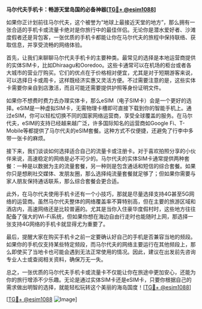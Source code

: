 **马尔代夫手机卡：畅游天堂岛国的必备神器[[TG💪+ @esim1088](https://t.me/s/esim1088)]**

如果你正计划前往马尔代夫，这个被誉为“地球上最接近天堂的地方”，那么拥有一张合适的手机卡或流量卡绝对是你旅行中的最佳伴侣。无论你是潜水爱好者、沙滩度假者还是背包客，一张优质的手机卡都能让你在马尔代夫的旅程中保持联络、获取信息，并享受流畅的网络体验。

首先，让我们来聊聊马尔代夫手机卡的主要种类。最常见的选择是本地运营商提供的实体SIM卡，比如Dhiraagu和Ooredoo。这些卡通常可以在机场的柜台或者各大城市的营业厅购买。它们的优点在于价格相对便宜，尤其是对于短期游客来说，可以选择日卡或周卡，这样既经济实惠又灵活方便。不过需要注意的是，这些实体卡需要你亲自到店激活，而且可能还需要提供护照等身份证明文件。

如果你不想费时费力去办理实体卡，那么eSIM（电子SIM卡）会是一个更好的选择。eSIM是一种虚拟SIM卡，无需物理卡槽即可直接下载到你的智能手机上。通过eSIM，你可以轻松切换不同的国家网络运营商，享受全球覆盖的服务。在马尔代夫，eSIM的支持已经越来越广泛，许多国际知名的运营商如Google Fi、T-Mobile等都提供了马尔代夫的eSIM套餐。这种方式不仅便捷，还避免了行李中多带一张卡的麻烦。

接下来，我们谈谈如何选择适合自己的流量卡或注册卡。对于喜欢拍照分享的小伙伴来说，高速稳定的网络是必不可少的。马尔代夫的实体SIM卡通常提供两种套餐：一种是以数据为主的流量套餐，另一种则是包含通话和短信的综合套餐。如果你只是想刷社交媒体、发朋友圈，那么选择纯流量套餐就足够了；但如果你需要与家人朋友保持通话联系，那么综合套餐会更合适。

此外，在马尔代夫使用手机卡还有一个小技巧，那就是尽量选择支持4G甚至5G网络的运营商。虽然马尔代夫整体的网络覆盖率不算特别高，但在主要的旅游区域和酒店内，高速网络还是比较普遍的。尤其是当你入住豪华度假村时，这些地方往往配备了强大的Wi-Fi系统，但如果你想在海边自由行走时也能随时上网，那选择一张支持4G网络的手机卡就显得尤为重要了。

最后，提醒大家在购买手机卡之前一定要确认好自己的手机是否兼容当地的频段。如果你的手机仅支持某些特定频段，而马尔代夫的网络主要运行在其他频段上，那么即使买了当地卡也可能会遇到无法正常使用的情况。因此，建议在出发前先咨询专业人士或查阅相关资料，确保万无一失。

总之，一张优质的马尔代夫手机卡或流量卡不仅能让你在旅途中更加安心，还能为你的旅行增添不少乐趣。无论是通过实体SIM卡还是eSIM卡，只要你根据自己的需求做出明智的选择，就能轻松玩转这个美丽的海岛国度！[[TG💪+ @esim1088](https://t.me/s/esim1088)]

[[TG💪+ @esim1088](https://t.me/s/esim1088) ![Image](https://i.postimg.cc/4NQfJmqS/Snipaste-2025-05-13-00-14-12.png)]